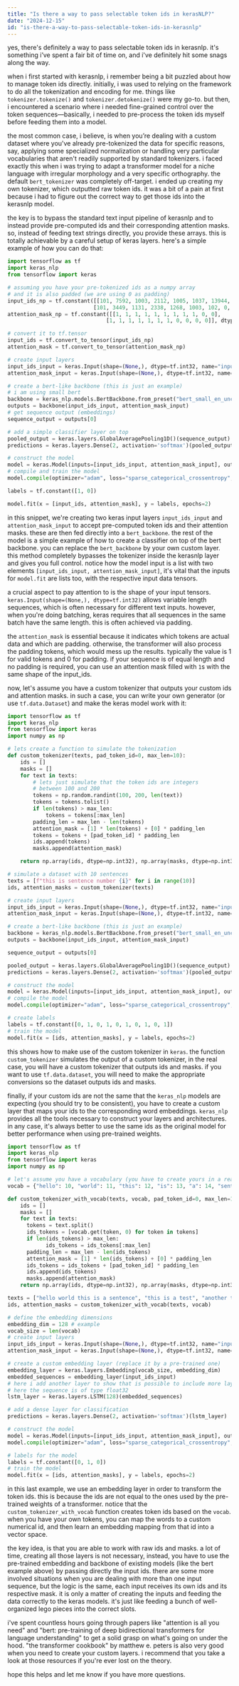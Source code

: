```yaml
---
title: "Is there a way to pass selectable token ids in kerasNLP?"
date: "2024-12-15"
id: "is-there-a-way-to-pass-selectable-token-ids-in-kerasnlp"
---
```


yes, there's definitely a way to pass selectable token ids in kerasnlp. it's something i’ve spent a fair bit of time on, and i've definitely hit some snags along the way.

when i first started with kerasnlp, i remember being a bit puzzled about how to manage token ids directly. initially, i was used to relying on the framework to do all the tokenization and encoding for me. things like `tokenizer.tokenize()` and `tokenizer.detokenize()` were my go-to. but then, i encountered a scenario where i needed fine-grained control over the token sequences—basically, i needed to pre-process the token ids myself before feeding them into a model.

the most common case, i believe, is when you’re dealing with a custom dataset where you've already pre-tokenized the data for specific reasons, say, applying some specialized normalization or handling very particular vocabularies that aren't readily supported by standard tokenizers. i faced exactly this when i was trying to adapt a transformer model for a niche language with irregular morphology and a very specific orthography. the default `bert_tokenizer` was completely off-target. i ended up creating my own tokenizer, which outputted raw token ids. it was a bit of a pain at first because i had to figure out the correct way to get those ids into the kerasnlp model.

the key is to bypass the standard text input pipeline of kerasnlp and to instead provide pre-computed ids and their corresponding attention masks. so, instead of feeding text strings directly, you provide these arrays. this is totally achievable by a careful setup of keras layers. here's a simple example of how you can do that:

```python
import tensorflow as tf
import keras_nlp
from tensorflow import keras

# assuming you have your pre-tokenized ids as a numpy array
# and it is also padded (we are using 0 as padding)
input_ids_np = tf.constant([[101, 7592, 1003, 2112, 1005, 1037, 13944, 1012, 102, 0, 0 ],
                           [101, 3449, 1131, 2338, 1268, 1003, 102, 0, 0, 0, 0]], dtype=tf.int32)
attention_mask_np = tf.constant([[1, 1, 1, 1, 1, 1, 1, 1, 1, 0, 0],
                               [1, 1, 1, 1, 1, 1, 1, 0, 0, 0, 0]], dtype=tf.int32)

# convert it to tf.tensor
input_ids = tf.convert_to_tensor(input_ids_np)
attention_mask = tf.convert_to_tensor(attention_mask_np)

# create input layers
input_ids_input = keras.Input(shape=(None,), dtype=tf.int32, name="input_ids")
attention_mask_input = keras.Input(shape=(None,), dtype=tf.int32, name="attention_mask")

# create a bert-like backbone (this is just an example)
# i am using small bert
backbone = keras_nlp.models.BertBackbone.from_preset("bert_small_en_uncased")
outputs = backbone(input_ids_input, attention_mask_input)
# get sequence output (embeddings)
sequence_output = outputs[0]

# add a simple classifier layer on top
pooled_output = keras.layers.GlobalAveragePooling1D()(sequence_output)
predictions = keras.layers.Dense(2, activation='softmax')(pooled_output)

# construct the model
model = keras.Model(inputs=[input_ids_input, attention_mask_input], outputs=predictions)
# compile and train the model
model.compile(optimizer="adam", loss="sparse_categorical_crossentropy", metrics=["accuracy"])

labels = tf.constant([1, 0])

model.fit(x = [input_ids, attention_mask], y = labels, epochs=2)
```

in this snippet, we're creating two keras input layers `input_ids_input` and `attention_mask_input` to accept pre-computed token ids and their attention masks. these are then fed directly into a `bert_backbone`. the rest of the model is a simple example of how to create a classifier on top of the bert backbone. you can replace the `bert_backbone` by your own custom layer. this method completely bypasses the tokenizer inside the kerasnlp layer and gives you full control. notice how the model input is a list with two elements `[input_ids_input, attention_mask_input]`, it's vital that the inputs for `model.fit` are lists too, with the respective input data tensors.

a crucial aspect to pay attention to is the shape of your input tensors. `keras.Input(shape=(None,), dtype=tf.int32)` allows variable length sequences, which is often necessary for different text inputs. however, when you're doing batching, keras requires that all sequences in the same batch have the same length. this is often achieved via padding.

the `attention_mask` is essential because it indicates which tokens are actual data and which are padding. otherwise, the transformer will also process the padding tokens, which would mess up the results. typically the value is 1 for valid tokens and 0 for padding. if your sequence is of equal length and no padding is required, you can use an attention mask filled with `1`s with the same shape of the input_ids.

now, let's assume you have a custom tokenizer that outputs your custom ids and attention masks. in such a case, you can write your own generator (or use `tf.data.Dataset`) and make the keras model work with it:

```python
import tensorflow as tf
import keras_nlp
from tensorflow import keras
import numpy as np

# lets create a function to simulate the tokenization
def custom_tokenizer(texts, pad_token_id=0, max_len=10):
    ids = []
    masks = []
    for text in texts:
        # lets just simulate that the token ids are integers
        # between 100 and 200
        tokens = np.random.randint(100, 200, len(text))
        tokens = tokens.tolist()
        if len(tokens) > max_len:
            tokens = tokens[:max_len]
        padding_len = max_len - len(tokens)
        attention_mask = [1] * len(tokens) + [0] * padding_len
        tokens = tokens + [pad_token_id] * padding_len
        ids.append(tokens)
        masks.append(attention_mask)

    return np.array(ids, dtype=np.int32), np.array(masks, dtype=np.int32)

# simulate a dataset with 10 sentences
texts = [f"this is sentence number {i}" for i in range(10)]
ids, attention_masks = custom_tokenizer(texts)

# create input layers
input_ids_input = keras.Input(shape=(None,), dtype=tf.int32, name="input_ids")
attention_mask_input = keras.Input(shape=(None,), dtype=tf.int32, name="attention_mask")

# create a bert-like backbone (this is just an example)
backbone = keras_nlp.models.BertBackbone.from_preset("bert_small_en_uncased")
outputs = backbone(input_ids_input, attention_mask_input)

sequence_output = outputs[0]

pooled_output = keras.layers.GlobalAveragePooling1D()(sequence_output)
predictions = keras.layers.Dense(2, activation='softmax')(pooled_output)

# construct the model
model = keras.Model(inputs=[input_ids_input, attention_mask_input], outputs=predictions)
# compile the model
model.compile(optimizer="adam", loss="sparse_categorical_crossentropy", metrics=["accuracy"])

# create labels
labels = tf.constant([0, 1, 0, 1, 0, 1, 0, 1, 0, 1])
# train the model
model.fit(x = [ids, attention_masks], y = labels, epochs=2)

```

this shows how to make use of the custom tokenizer in `keras`. the function `custom_tokenizer` simulates the output of a custom tokenizer, in the real case, you will have a custom tokenizer that outputs ids and masks. if you want to use `tf.data.dataset`, you will need to make the appropriate conversions so the dataset outputs ids and masks.

finally, if your custom ids are not the same that the `keras_nlp` models are expecting (you should try to be consistent), you have to create a custom layer that maps your ids to the corresponding word embeddings. `keras_nlp` provides all the tools necessary to construct your layers and architectures. in any case, it's always better to use the same ids as the original model for better performance when using pre-trained weights.

```python
import tensorflow as tf
import keras_nlp
from tensorflow import keras
import numpy as np

# let's assume you have a vocabulary (you have to create yours in a real case)
vocab = {"hello": 10, "world": 11, "this": 12, "is": 13, "a": 14, "sentence": 15, "[PAD]": 0}

def custom_tokenizer_with_vocab(texts, vocab, pad_token_id=0, max_len=10):
    ids = []
    masks = []
    for text in texts:
      tokens = text.split()
      ids_tokens = [vocab.get(token, 0) for token in tokens]
      if len(ids_tokens) > max_len:
            ids_tokens = ids_tokens[:max_len]
      padding_len = max_len - len(ids_tokens)
      attention_mask = [1] * len(ids_tokens) + [0] * padding_len
      ids_tokens = ids_tokens + [pad_token_id] * padding_len
      ids.append(ids_tokens)
      masks.append(attention_mask)
    return np.array(ids, dtype=np.int32), np.array(masks, dtype=np.int32)

texts = ["hello world this is a sentence", "this is a test", "another test sentence"]
ids, attention_masks = custom_tokenizer_with_vocab(texts, vocab)

# define the embedding dimensions
embedding_dim = 128 # example
vocab_size = len(vocab)
# create input layers
input_ids_input = keras.Input(shape=(None,), dtype=tf.int32, name="input_ids")
attention_mask_input = keras.Input(shape=(None,), dtype=tf.int32, name="attention_mask")

# create a custom embedding layer (replace it by a pre-trained one)
embedding_layer = keras.layers.Embedding(vocab_size, embedding_dim)
embedded_sequences = embedding_layer(input_ids_input)
# here i add another layer to show that is possible to include more layers
# here the sequence is of type float32
lstm_layer = keras.layers.LSTM(128)(embedded_sequences)

# add a dense layer for classification
predictions = keras.layers.Dense(2, activation='softmax')(lstm_layer)

# construct the model
model = keras.Model(inputs=[input_ids_input, attention_mask_input], outputs=predictions)
model.compile(optimizer="adam", loss="sparse_categorical_crossentropy", metrics=["accuracy"])

# labels for the model
labels = tf.constant([0, 1, 0])
# train the model
model.fit(x = [ids, attention_masks], y = labels, epochs=2)
```

in this last example, we use an embedding layer in order to transform the token ids. this is because the ids are not equal to the ones used by the pre-trained weights of a transformer. notice that the `custom_tokenizer_with_vocab` function creates token ids based on the `vocab`. when you have your own tokens, you can map the words to a custom numerical id, and then learn an embedding mapping from that id into a vector space.

the key idea, is that you are able to work with raw ids and masks. a lot of time, creating all those layers is not necessary, instead, you have to use the pre-trained embedding and backbone of existing models (like the bert example above) by passing directly the input ids. there are some more involved situations when you are dealing with more than one input sequence, but the logic is the same, each input receives its own ids and its respective mask. it is only a matter of creating the inputs and feeding the data correctly to the keras models. it's just like feeding a bunch of well-organized lego pieces into the correct slots.

i've spent countless hours going through papers like "attention is all you need" and "bert: pre-training of deep bidirectional transformers for language understanding" to get a solid grasp on what's going on under the hood. "the transformer cookbook" by matthew e. peters is also very good when you need to create your custom layers. i recommend that you take a look at those resources if you're ever lost on the theory.

hope this helps and let me know if you have more questions.
